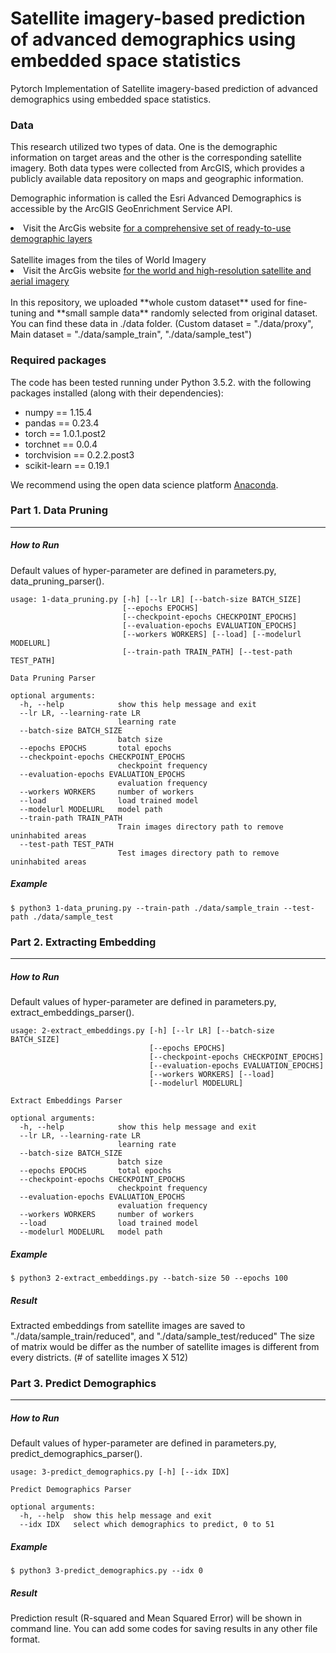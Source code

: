 # Satellite imagery-based prediction of advanced demographics using embedded space statistics

Pytorch Implementation of Satellite imagery-based prediction of advanced demographics using embedded space statistics.

### Data

This research utilized two types of data. One is the demographic information on target areas and the other is the corresponding satellite imagery. Both data types were collected from ArcGIS, which provides a publicly available data repository on maps and geographic information.

Demographic information is called the Esri Advanced Demographics is accessible by the ArcGIS GeoEnrichment Service API.
<li>Visit the ArcGis website <a href="https://doc.arcgis.com/en/Esri-demographics/data/global-intro.htm" rel="nofollow">for a comprehensive set of ready-to-use demographic layers</a></li>
<br>
Satellite images from the tiles of World Imagery
<li>Visit the ArcGis website <a href="https://www.arcgis.com/home/item.html?id=10df2279f9684e4a9f6a7f08febac2a9/" rel="nofollow">for the world and high-resolution satellite and aerial imagery</a></li>

<br>
In this repository, we uploaded **whole custom dataset** used for fine-tuning and **small sample data** randomly selected from original dataset.
You can find these data in ./data folder. (Custom dataset = "./data/proxy", Main dataset = "./data/sample_train", "./data/sample_test") 


### Required packages
The code has been tested running under Python 3.5.2. with the following packages installed (along with their dependencies):

- numpy == 1.15.4
- pandas == 0.23.4
- torch == 1.0.1.post2
- torchnet == 0.0.4
- torchvision == 0.2.2.post3
- scikit-learn == 0.19.1

<p>We recommend using the open data science platform <a href="https://www.continuum.io/downloads" rel="nofollow">Anaconda</a>.</p>


### Part 1. Data Pruning
* * *
##### How to Run
Default values of hyper-parameter are defined in parameters.py, data_pruning_parser().

```
usage: 1-data_pruning.py [-h] [--lr LR] [--batch-size BATCH_SIZE]
                         [--epochs EPOCHS]
                         [--checkpoint-epochs CHECKPOINT_EPOCHS]
                         [--evaluation-epochs EVALUATION_EPOCHS]
                         [--workers WORKERS] [--load] [--modelurl MODELURL]
                         [--train-path TRAIN_PATH] [--test-path TEST_PATH]

Data Pruning Parser

optional arguments:
  -h, --help            show this help message and exit
  --lr LR, --learning-rate LR
                        learning rate
  --batch-size BATCH_SIZE
                        batch size
  --epochs EPOCHS       total epochs
  --checkpoint-epochs CHECKPOINT_EPOCHS
                        checkpoint frequency
  --evaluation-epochs EVALUATION_EPOCHS
                        evaluation frequency
  --workers WORKERS     number of workers
  --load                load trained model
  --modelurl MODELURL   model path
  --train-path TRAIN_PATH
                        Train images directory path to remove uninhabited areas
  --test-path TEST_PATH
                        Test images directory path to remove uninhabited areas
```

##### Example
```                  
$ python3 1-data_pruning.py --train-path ./data/sample_train --test-path ./data/sample_test 
``` 





### Part 2. Extracting Embedding
* * *
##### How to Run
Default values of hyper-parameter are defined in parameters.py, extract_embeddings_parser().

```
usage: 2-extract_embeddings.py [-h] [--lr LR] [--batch-size BATCH_SIZE]
                               [--epochs EPOCHS]
                               [--checkpoint-epochs CHECKPOINT_EPOCHS]
                               [--evaluation-epochs EVALUATION_EPOCHS]
                               [--workers WORKERS] [--load]
                               [--modelurl MODELURL]

Extract Embeddings Parser

optional arguments:
  -h, --help            show this help message and exit
  --lr LR, --learning-rate LR
                        learning rate
  --batch-size BATCH_SIZE
                        batch size
  --epochs EPOCHS       total epochs
  --checkpoint-epochs CHECKPOINT_EPOCHS
                        checkpoint frequency
  --evaluation-epochs EVALUATION_EPOCHS
                        evaluation frequency
  --workers WORKERS     number of workers
  --load                load trained model
  --modelurl MODELURL   model path
```

##### Example
```
$ python3 2-extract_embeddings.py --batch-size 50 --epochs 100
```

##### Result
Extracted embeddings from satellite images are saved to "./data/sample_train/reduced", and "./data/sample_test/reduced"
The size of matrix would be differ as the number of satellite images is different from every districts. (# of satellite images X 512)



### Part 3. Predict Demographics
* * *
##### How to Run
Default values of hyper-parameter are defined in parameters.py, predict_demographics_parser().

```
usage: 3-predict_demographics.py [-h] [--idx IDX]

Predict Demographics Parser

optional arguments:
  -h, --help  show this help message and exit
  --idx IDX   select which demographics to predict, 0 to 51
```

##### Example
```
$ python3 3-predict_demographics.py --idx 0
```

##### Result
Prediction result (R-squared and Mean Squared Error) will be shown in command line. 
You can add some codes for saving results in any other file format.


